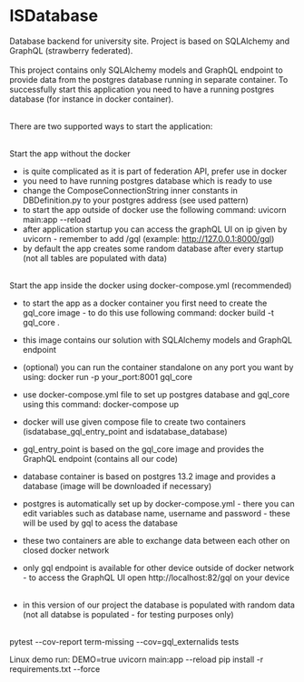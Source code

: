 # ISDatabase
Database backend for university site. Project is based on SQLAlchemy and GraphQL (strawberry federated).
<br/><br/>
This project contains only SQLAlchemy models and GraphQL endpoint to provide data from the postgres database running in separate container. To successfully start this application you need to have a running postgres database (for instance in docker container).
<br/><br/>

There are two supported ways to start the application:
<br/><br/>

Start the app without the docker
- is quite complicated as it is part of federation API, prefer use in docker
- you need to have running postgres database which is ready to use
- change the ComposeConnectionString inner constants in DBDefinition.py to your postgres address (see used pattern)
- to start the app outside of docker use the following command:
uvicorn main:app --reload
- after application startup you can access the graphQL UI on ip given by uvicorn - remember to add /gql (example: http://127.0.0.1:8000/gql)
- by default the app creates some random database after every startup (not all tables are populated with data)
<br/><br/>

Start the app inside the docker using docker-compose.yml (recommended)
- to start the app as a docker container you first need to create the gql_core image - to do this use following command:
docker build -t gql_core .
- this image contains our solution with SQLAlchemy models and GraphQL endpoint
- (optional) you can run the container standalone on any port you want by using: docker run -p your_port:8001 gql_core
- use docker-compose.yml file to set up postgres database and gql_core using this command:
docker-compose up
- docker will use given compose file to create two containers (isdatabase_gql_entry_point and isdatabase_database)
- gql_entry_point is based on the gql_core image and provides the GraphQL endpoint (contains all our code)
- database container is based on postgres 13.2 image and provides a database (image will be downloaded if necessary)
- postgres is automatically set up by docker-compose.yml - there you can edit variables such as database name, username and password - these will be used by gql to acess the database
- these two containers are able to exchange data between each other on closed docker network
- only gql endpoint is available for other device outside of docker network - to access the GraphQL UI open http://localhost:82/gql on your device
<br/><br/>

- in this version of our project the database is populated with random data (not all databse is populated - for testing purposes only)
<br/><br/>

pytest --cov-report term-missing --cov=gql_externalids tests

Linux demo run:
DEMO=true uvicorn main:app --reload
pip install -r requirements.txt --force